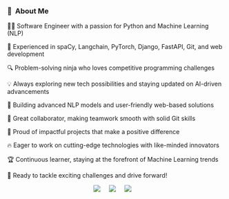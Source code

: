 ### :space_invader: &nbsp;About Me

👨‍💻 Software Engineer with a passion for Python and Machine Learning (NLP)

🚀 Experienced in spaCy, Langchain, PyTorch, Django, FastAPI, Git, and web development

🔍 Problem-solving ninja who loves competitive programming challenges

💡 Always exploring new tech possibilities and staying updated on AI-driven advancements

🎯 Building advanced NLP models and user-friendly web-based solutions

🤝 Great collaborator, making teamwork smooth with solid Git skills

🎉 Proud of impactful projects that make a positive difference

🔥 Eager to work on cutting-edge technologies with like-minded innovators

🏆 Continuous learner, staying at the forefront of Machine Learning trends

🚀 Ready to tackle exciting challenges and drive forward!

<p align="center">
  <a href="mailto:tariquzzaman@iut-dhaka.edu"><img src="https://img.shields.io/badge/gmail-%23D14836.svg?&style=for-the-badge&logo=gmail&logoColor=white" /></a>&nbsp;&nbsp;&nbsp;&nbsp;
  <a href="https://www.facebook.com/tariquzzamanfaisal1964/"><img src="https://img.shields.io/badge/facebook-%233B5998.svg?&style=for-the-badge&logo=facebook&logoColor=white" /></a>&nbsp;&nbsp;&nbsp;&nbsp;
  <a href="https://www.linkedin.com/in/tzf/"><img src="https://img.shields.io/badge/linkedin-%230077B5.svg?&style=for-the-badge&logo=linkedin&logoColor=white" /></a>&nbsp;&nbsp;&nbsp;&nbsp;

</p>


